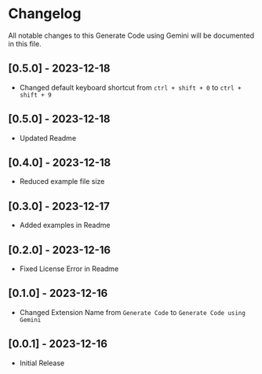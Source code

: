 # Changelog

All notable changes to this Generate Code using Gemini will be documented in this file.
## [0.5.0] - 2023-12-18

- Changed default keyboard shortcut from `ctrl + shift + 0` to `ctrl + shift + 9`

## [0.5.0] - 2023-12-18

- Updated Readme

## [0.4.0] - 2023-12-18

- Reduced example file size

## [0.3.0] - 2023-12-17

- Added examples in Readme

## [0.2.0] - 2023-12-16

- Fixed License Error in Readme

## [0.1.0] - 2023-12-16

- Changed Extension Name from `Generate Code` to `Generate Code using Gemini`

## [0.0.1] - 2023-12-16

- Initial Release
